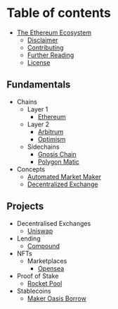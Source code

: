 # Table of contents

- [The Ethereum Ecosystem](README.md)
  - [Disclaimer](appendices/disclaimer.md)
  - [Contributing](appendices/contributing.md)
  - [Further Reading](appendices/further-learning.md)
  - [License](appendices/license.md)

## Fundamentals

- Chains
  - Layer 1
    - [Ethereum](chains/ethereum.md)
  - Layer 2
    - [Arbitrum](chains/arbitrum-one.md)
    - [Optimism](chains/optimism.md)
  - Sidechains
    - [Gnosis Chain](chains/gnosis.md)
    - [Polygon Matic](chains/polygon-matic.md)
- Concepts
  - [Automated Market Maker](fundamentals/automated-market-maker.md)
  - [Decentralized Exchange](fundamentals/decentralized-exchange.md)

## Projects

- Decentralised Exchanges
  - [Uniswap](projects/uniswap.md)
- Lending
  - [Compound](projects/compound.md)
- NFTs
  - Marketplaces
    - [Opensea](projects/opensea.md)
- Proof of Stake
  - [Rocket Pool](projects/rocketpool.md)
- Stablecoins
  - [Maker Oasis Borrow](projects/maker-oasis-borrow.md)
